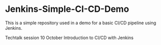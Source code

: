 # Jenkins-Simple-CI-CD-Demo

This is a simple repository used in a demo for a basic CI/CD pipeline using Jenkins.

Techtalk session 10 October Introduction to CI/CD with Jenkins


